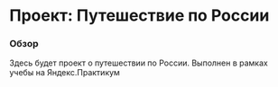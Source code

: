 # Проект: Путешествие по России

### Обзор

Здесь будет проект о путешествии по России. Выполнен в рамках учебы на Яндекс.Практикум
